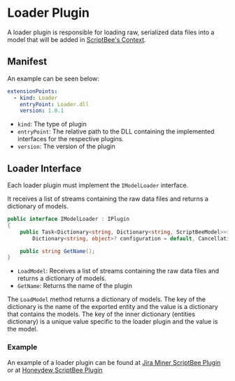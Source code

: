﻿# Loader Plugin

A loader plugin is responsible for loading raw, serialized data files into a model that will be added
in [ScriptBee's Context](../projects/context.md).

## Manifest

An example can be seen below:

```yaml title="manifest.yaml"
extensionPoints:
  - kind: Loader
    entryPoint: Loader.dll
    version: 1.0.1
```

- `kind`: The type of plugin
- `entryPoint`: The relative path to the DLL containing the implemented interfaces for the respective plugins.
- `version`: The version of the plugin

## Loader Interface

Each loader plugin must implement the `IModelLoader` interface.

It receives a list of streams containing the raw data files and returns a dictionary of models.

```csharp
public interface IModelLoader : IPlugin
{
    public Task<Dictionary<string, Dictionary<string, ScriptBeeModel>>> LoadModel(List<Stream> fileStreams,
        Dictionary<string, object>? configuration = default, CancellationToken cancellationToken = default);

    public string GetName();
}
```

- `LoadModel`: Receives a list of streams containing the raw data files and returns a dictionary of models.
- `GetName`: Returns the name of the plugin

The `LoadModel` method returns a dictionary of models. The key of the dictionary is the name of the exported entity and
the value is a dictionary that contains the models. The key of the inner dictionary (entities dictionary) is a unique
value specific to the loader plugin and the value is the model.

### Example

An example of a loader plugin can be
found
at [Jira Miner ScriptBee Plugin](https://github.com/dxworks/jira-scriptbee-plugin/blob/master/Dxworks.ScriptBee.Plugins.JiraMiner/Loaders/ModelLoader.cs)
or
at [Honeydew ScriptBee Plugin](https://github.com/dxworks/honeydew/blob/master/DxWorks.ScriptBee.Plugins.Honeydew/Loaders/ModelLoader.cs)
